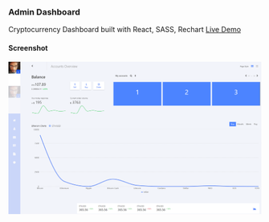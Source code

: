 ### Admin Dashboard
Cryptocurrency Dashboard built with React, SASS, Rechart
[Live Demo](http://ambiguous-yarn.surge.sh/)
#### Screenshot
![](https://github.com/demukeshchouhan/Cryptocurrency-Market-Place-Index/blob/master/demo.png)